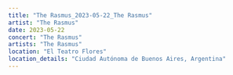 ```yaml
---
title: "The Rasmus_2023-05-22_The Rasmus"
artist: "The Rasmus"
date: 2023-05-22
concert: "The Rasmus"
artists: "The Rasmus"
location: "El Teatro Flores"
location_details: "Ciudad Autónoma de Buenos Aires, Argentina"
---
```

